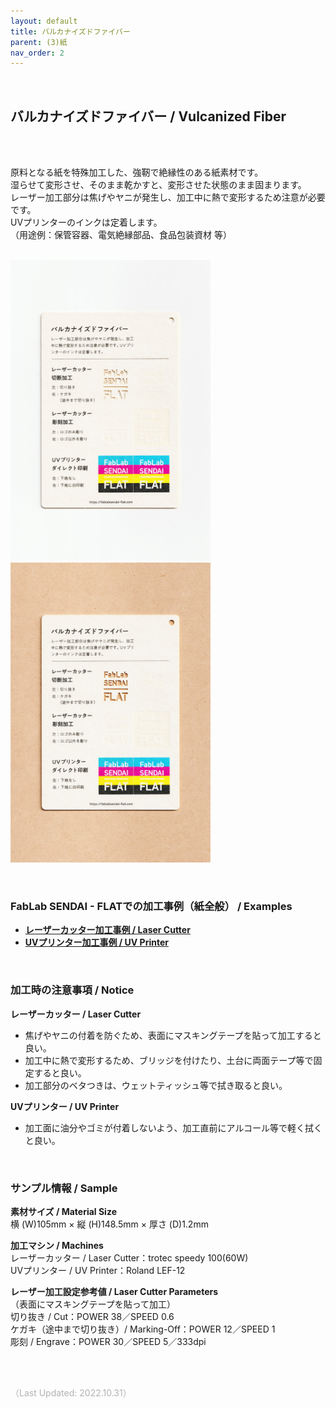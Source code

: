 ```yaml
---
layout: default
title: バルカナイズドファイバー
parent: (3)紙
nav_order: 2
---
```


<br>

## バルカナイズドファイバー / Vulcanized Fiber
<br><br>

原料となる紙を特殊加工した、強靭で絶縁性のある紙素材です。<br>
湿らせて変形させ、そのまま乾かすと、変形させた状態のまま固まります。<br>
レーザー加工部分は焦げやヤニが発生し、加工中に熱で変形するため注意が必要です。<br>
UVプリンターのインクは定着します。<br>
（用途例：保管容器、電気絶縁部品、食品包装資材 等）
<br>
<br>

<img src="assets/01/19_VF_1.png" width="320" alt="hi" class="inline"/><img src="assets/01/19_VF_2.png" width="320" alt="hi" class="inline"/>

<br>

### **FabLab SENDAI - FLATでの加工事例（紙全般） / Examples**

* [**レーザーカッター加工事例 / Laser Cutter**](https://www.flickr.com/search/?user_id=96175517%40N02&sort=date-taken-desc&safe_search=1&view_all=1&tags=paperlc)
* [**UVプリンター加工事例 / UV Printer**](https://www.flickr.com/search/?user_id=96175517%40N02&sort=date-taken-desc&safe_search=1&view_all=1&tags=paperuv)

<br>

### **加工時の注意事項 / Notice**

**レーザーカッター / Laser Cutter**

* 焦げやヤニの付着を防ぐため、表面にマスキングテープを貼って加工すると良い。<br>
* 加工中に熱で変形するため、ブリッジを付けたり、土台に両面テープ等で固定すると良い。<br>
* 加工部分のベタつきは、ウェットティッシュ等で拭き取ると良い。<br>

**UVプリンター / UV Printer**
* 加工面に油分やゴミが付着しないよう、加工直前にアルコール等で軽く拭くと良い。<br>

<br>

### **サンプル情報 / Sample**

**素材サイズ / Material Size**<br>
横 (W)105mm × 縦 (H)148.5mm × 厚さ (D)1.2mm<br>

**加工マシン / Machines**<br>
レーザーカッター / Laser Cutter：trotec speedy 100(60W)<br>
UVプリンター / UV Printer：Roland LEF-12<br>

**レーザー加工設定参考値 / Laser Cutter Parameters**<br>
（表面にマスキングテープを貼って加工）<br>
切り抜き / Cut：POWER 38／SPEED 0.6<br>
ケガキ（途中まで切り抜き）/ Marking-Off：POWER 12／SPEED 1<br>
彫刻 / Engrave：POWER 30／SPEED 5／333dpi<br>

<br><br>

<span style="color: #B2B2B2">
（Last Updated: 2022.10.31）
</span>
